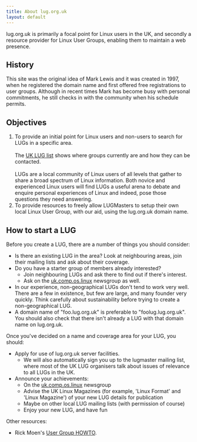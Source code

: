 ```yaml
---
title: About lug.org.uk
layout: default
---
```

lug.org.uk is primarily a focal point for Linux users in the UK, and secondly a resource provider for Linux User Groups, enabling them to maintain a web presence.

<h2>History</h2>

This site was the original idea of Mark Lewis and it was created in 1997, when he registered the domain name and first offered free registrations to user groups. Although in recent times Mark has become busy with personal commitments, he still checks in with the community when his schedule permits.

<h2>Objectives</h2>

1. To provide an initial point for Linux users and non-users to search for LUGs in a specific area.<br><br>The [UK LUG list](/lugs) shows where groups currently are and how they can be contacted.<br><br>LUGs are a local community of Linux users of all levels that gather to share a broad spectrum of Linux information. Both novice and experienced Linux users will find LUGs a useful arena to debate and enquire personal experiences of Linux and indeed, pose those questions they need answering.
2. To provide resources to freely allow LUGMasters to setup their own local Linux User Group, with our aid, using the lug.org.uk domain name.

<h2>How to start a LUG</h2>

Before you create a LUG, there are a number of things you should consider:

* Is there an existing LUG in the area? Look at neighbouring areas, join their mailing lists and ask about their coverage.
* Do you have a starter group of members already interested?
  * Join neighbouring LUGs and ask there to find out if there's interest.
  * Ask on the [uk.comp.os.linux](news:uk.comp.os.linux) newsgroup as well.
* In our experience, non-geographical LUGs don't tend to work very well. There are a few in existence, but few are large, and many founder very quickly. Think carefully about sustainability before trying to create a non-geographical LUG.
* A domain name of "foo.lug.org.uk" is preferable to "foolug.lug.org.uk". You should also check that there isn't already a LUG with that domain name on lug.org.uk.

Once you've decided on a name and coverage area for your LUG, you should:

* Apply for use of lug.org.uk server facilities.
  * We will also automatically sign you up to the lugmaster mailing list, where most of the UK LUG organisers talk about issues of relevance to all LUGs in the UK.
* Announce your achievements:
  * On the [uk.comp.os.linux](news:uk.comp.os.linux) newsgroup
  * Advise the UK Linux Magazines (for example, 'Linux Format' and 'Linux Magazine') of your new LUG details for publication
  * Maybe on other local LUG mailing lists (with permission of course)
  * Enjoy your new LUG, and have fun

Other resources:

* Rick Moen's [User Group HOWTO](http://www.tldp.org/HOWTO/User-Group-HOWTO.html).


